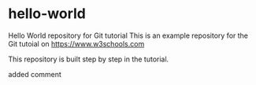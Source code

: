 # hello-world
Hello World repository for Git tutorial
This is an example repository for the Git tutoial on https://www.w3schools.com

This repository is built step by step in the tutorial.

added comment
